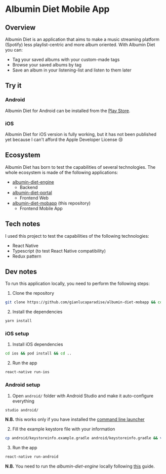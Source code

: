 # Albumin Diet Mobile App

## Overview

Albumin Diet is an application that aims to make a music streaming platform (Spotify) less playlist-centric and more album oriented.
With Albumin Diet you can:

* Tag your saved albums with your custom-made tags
* Browse your saved albums by tag
* Save an album in your listening-list and listen to them later

## Try it

### Android

Albumin Diet for Android can be installed from the [Play Store](https://play.google.com/store/apps/details?id=com.gianlucaparadise.albumindietmobapp).

### iOS

Albumin Diet for iOS version is fully working, but it has not been published yet because I can't afford the Apple Developer License 😢

## Ecosystem

Albumin Diet has born to test the capabilities of several technologies. The whole ecosystem is made of the following applications:

* [albumin-diet-engine](https://github.com/gianlucaparadise/albumin-diet-engine)
  * Backend
* [albumin-diet-portal](https://github.com/gianlucaparadise/albumin-diet-portal)
  * Frontend Web
* [albumin-diet-mobapp](https://github.com/gianlucaparadise/albumin-diet-mobapp) (this repository)
  * Frontend Mobile App

## Tech notes

I used this project to test the capabilities of the following technologies:

* React Native
* Typescript (to test React Native compatibility)
* Redux pattern

## Dev notes

To run this application locally, you need to perform the following steps:

1. Clone the repository

```sh
git clone https://github.com/gianlucaparadise/albumin-diet-mobapp && cd albumin-diet-mobapp
```

2. Install the dependencies

```sh
yarn install
```

### iOS setup

1. Install iOS dependencies 

```sh
cd ios && pod install && cd ..
```

2. Run the app

```sh
react-native run-ios
```

### Android setup

1. Open `android/` folder with Android Studio and make it auto-configure everything

```sh
studio android/
```

**N.B.** this works only if you have installed the [command line launcher](https://stackoverflow.com/a/48266060/6155481)

2. Fill the example keystore file with your information

```sh
cp android/keystoreinfo.example.gradle android/keystoreinfo.gradle && vi android/keystoreinfo.gradle # use your favorite editor instead of vi
```

3. Run the app

```sh
react-native run-android
```

**N.B.** You need to run the *albumin-diet-engine* locally following [this](https://github.com/gianlucaparadise/albumin-diet-engine/blob/master/README.md) guide.